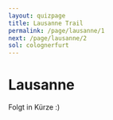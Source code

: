 ```yaml
---
layout: quizpage
title: Lausanne Trail
permalink: /page/lausanne/1
next: /page/lausanne/2
sol: colognerfurt
---
```


# Lausanne

Folgt in Kürze :)
